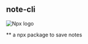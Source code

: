 ## note-cli

![Npx logo](https://upload.wikimedia.org/wikipedia/commons/d/db/Npm-logo.svg)

** a npx package to save notes